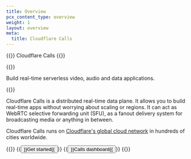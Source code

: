 ```yaml
---
title: Overview
pcx_content_type: overview
weight: 1
layout: overview
meta:
  title: Cloudflare Calls
---
```


{{<heading-pill style="beta">}} Cloudflare Calls {{</heading-pill>}}

{{<description>}}

Build real-time serverless video, audio and data applications.

{{</description>}}

Cloudflare Calls is a distributed real-time data plane. It allows you to build real-time apps without worrying about scaling or regions. It can act as WebRTC selective forwarding unit (SFU),  as a fanout delivery system for broadcasting media or anything in between.

Cloudflare Calls runs on [Cloudflare's global cloud network](https://www.cloudflare.com/network/) in hundreds of cities worldwide.

{{<button-group>}}
{{<button type="primary" href="/calls/get-started/">}}Get started{{</button>}}
{{<button type="secondary" href="https://dash.cloudflare.com/?to=/:account/calls">}}Calls dashboard{{</button>}}
{{</button-group>}}
